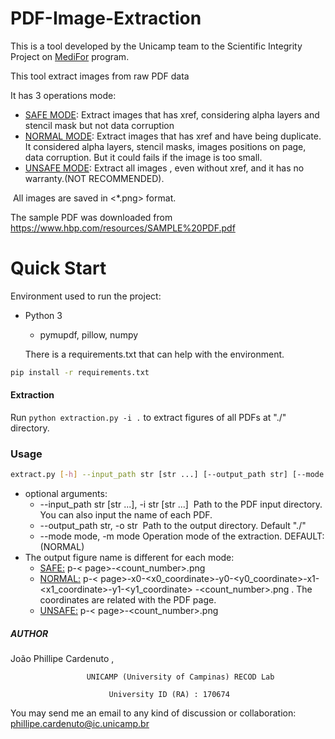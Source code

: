 # PDF-Image-Extraction
This is a tool developed by the Unicamp team to the Scientific Integrity Project on [MediFor](ww.darpa.mil/program/media-forensics) program.

This tool extract images from raw PDF data

It has 3 operations mode:

* <u>SAFE MODE</u>: Extract images that has xref, considering alpha layers and stencil  mask  but not  data corruption
*  <u>NORMAL MODE</u>: Extract images that has xref and have being duplicate. It considered alpha layers, stencil masks, images positions on page, data corruption.  But it could fails if the image is too small.
* <u>UNSAFE MODE</u>: Extract all images , even without xref, and it has no warranty.(NOT RECOMMENDED).

​     All images are saved in <*.png> format.

The sample PDF was downloaded from https://www.hbp.com/resources/SAMPLE%20PDF.pdf

# Quick Start

Environment used to run the project:

- Python 3

  - pymupdf, pillow, numpy

  There is a requirements.txt that can help with the environment.

```bash
pip install -r requirements.txt
```

####  Extraction

Run `python extraction.py -i .` to extract figures of all PDFs at "./" directory.

### Usage

```bash
extract.py [-h] --input_path str [str ...] [--output_path str] [--mode mode]
```

* optional arguments:
  * --input_path str [str ...], -i str [str ...]
    ​                        Path to the PDF input directory. You can also input  the name of each PDF.
  * --output_path str, -o str
    ​                        Path to the output directory. Default "./"
  * --mode mode, -m mode  Operation mode of the extraction. DEFAULT: (NORMAL)
* The output figure name is different for each mode:
  * <u>SAFE:</u> p-< page>-<count_number>.png
  * <u>NORMAL:</u>  p-< page>-x0-<x0_coordinate>-y0-<y0_coordinate>-x1-<x1_coordinate>-y1-<y1_coordinate> -<count_number>.png . The coordinates are related with the PDF page.
  * <u>UNSAFE:</u> p-< page>-<count_number>.png



##### AUTHOR

João Phillipe Cardenuto ,

```
				 UNICAMP (University of Campinas) RECOD Lab

			          University ID (RA) : 170674
```

You may send me an email to any kind of discussion or collaboration:  phillipe.cardenuto@ic.unicamp.br